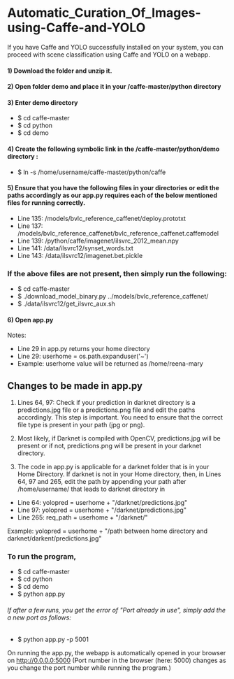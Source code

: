# Automatic_Curation_Of_Images-using-Caffe-and-YOLO
If you have Caffe and YOLO successfully installed on your system, you can proceed with scene classification using Caffe and YOLO on a webapp.
#### 1) Download the folder and unzip it.
#### 2) Open folder demo and place it in your /caffe-master/python directory
#### 3) Enter demo directory
- $ cd caffe-master
- $ cd python
- $ cd demo
#### 4) Create the following symbolic link in the  /caffe-master/python/demo directory :
- $ ln -s /home/username/caffe-master/python/caffe
#### 5) Ensure that you have the following files in your directories or edit the paths accordingly as our app.py requires each of the below mentioned files for running correctly.
- Line 135: /models/bvlc_reference_caffenet/deploy.prototxt
- Line 137: /models/bvlc_reference_caffenet/bvlc_reference_caffenet.caffemodel
- Line 139: /python/caffe/imagenet/ilsvrc_2012_mean.npy
- Line 141: /data/ilsvrc12/synset_words.txt
- Line 143: /data/ilsvrc12/imagenet.bet.pickle
### If the above files are not present, then simply run the following:
- $ cd caffe-master
- $ ./download_model_binary.py ../models/bvlc_reference_caffenet/
- $ ./data/ilsvrc12/get_ilsvrc_aux.sh
#### 6) Open app.py
Notes:
- Line 29 in app.py returns your home directory
- Line 29: userhome = os.path.expanduser('~')    
- Example: userhome value will be returned as /home/reena-mary

## Changes to be made in app.py
1) Lines 64, 97: Check if your prediction in darknet directory is a predictions.jpg file or a predictions.png file and edit the paths accordingly. This step is important. You need to ensure that the correct file type is present in your path (jpg or png).

2) Most likely, if Darknet is compiled with OpenCV, predictions.jpg will be present or if not,  predictions.png will be present in your darknet directory.

3) The code in app.py is applicable for a darknet folder that is in your Home Directory. If darknet is not in your Home directory, then, in Lines 64, 97 and 265, edit the path by appending your path after /home/username/ that leads to darknet directory in
- Line 64:  yolopred = userhome + "/darknet/predictions.jpg"
- Line 97:  yolopred = userhome + "/darknet/predictions.jpg"
- Line 265: req_path = userhome + "/darknet/"

 Example: yolopred = userhome + "/path between home directory and darknet/darkent/predictions.jpg"
### To run the program, 
- $ cd caffe-master
- $ cd python
- $ cd demo
- $ python app.py
###### If after a few runs, you get the error of "Port already in use", simply add the a new port as follows:
- $ python app.py -p 5001

On running the app.py, the webapp is automatically opened in your browser on http://0.0.0.0:5000 (Port number in the browser (here: 5000) changes as you change the port number while running the program.)
